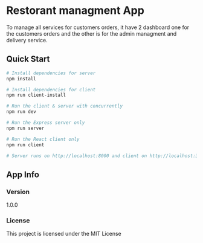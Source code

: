# Restorant managment App
To manage all services for customers orders, it have 2 dashboard one for the customers orders and the other is for the admin managment and delivery service.

## Quick Start

``` bash
# Install dependencies for server
npm install

# Install dependencies for client
npm run client-install

# Run the client & server with concurrently
npm run dev

# Run the Express server only
npm run server

# Run the React client only
npm run client

# Server runs on http://localhost:8000 and client on http://localhost:3000
```

## App Info

### Version

1.0.0

### License

This project is licensed under the MIT License
